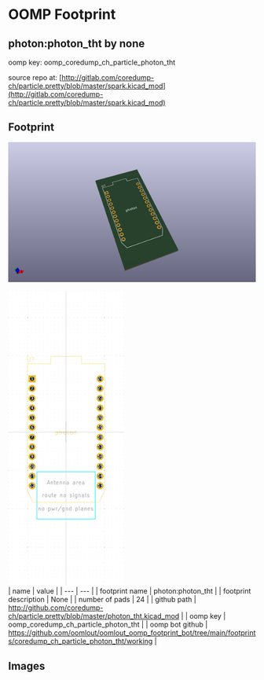 # OOMP Footprint  
## photon:photon_tht  by none  
  
oomp key: oomp_coredump_ch_particle_photon_tht  
  
source repo at: [http://gitlab.com/coredump-ch/particle.pretty/blob/master/spark.kicad_mod](http://gitlab.com/coredump-ch/particle.pretty/blob/master/spark.kicad_mod)  
## Footprint  
  
[![working_kicad_pcb_3d.png](working_kicad_pcb_3d_600.png)](working_kicad_pcb_3d.png)  
  
[![working.png](working_600.png)](working.png)  
| name | value | 
| --- | --- | 
| footprint name | photon:photon_tht | 
| footprint description | None | 
| number of pads | 24 | 
| github path | http://github.com/coredump-ch/particle.pretty/blob/master/photon_tht.kicad_mod | 
| oomp key | oomp_coredump_ch_particle_photon_tht | 
| oomp bot github | https://github.com/oomlout/oomlout_oomp_footprint_bot/tree/main/footprints/coredump_ch_particle_photon_tht/working | 
## Images  
